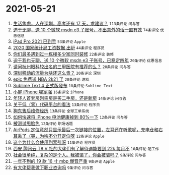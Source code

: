 # 2021-05-21

1. [生活焦虑，人在深圳，高考还有 17 天，求建议？](https://www.v2ex.com/t/778291) `113条评论` `问与答`
1. [迫于无聊，送 10 个微软 msdn e3 子账号，不出意外的话一直有效](https://www.v2ex.com/t/778274) `74条评论` `优惠信息`
1. [iPad Pro 2021 已到手](https://www.v2ex.com/t/778271) `53条评论` `Apple`
1. [2020 国家统计局工资数据 出炉](https://www.v2ex.com/t/778270) `44条评论` `程序员`
1. [你们最多遇到过一栋楼多少家同时装修](https://www.v2ex.com/t/778269) `22条评论` `装修`
1. [迫于我也无聊，送 10 个微软 msdn e3 子账号，已稳定四年](https://www.v2ex.com/t/778305) `20条评论` `优惠信息`
1. [请问杭州眼科较出名的三甲医院有推荐的么？](https://www.v2ex.com/t/778284) `20条评论` `问与答`
1. [深圳移动的流量为啥还这么贵？](https://www.v2ex.com/t/778265) `20条评论` `深圳`
1. [epic 免费送 NBA 2k21 了](https://www.v2ex.com/t/778264) `20条评论` `游戏`
1. [Sublime Text 4 正式版發布](https://www.v2ex.com/t/778336) `18条评论` `Sublime Text`
1. [小屏 iPhone 哪家强](https://www.v2ex.com/t/778353) `16条评论` `iPhone`
1. [年轻人首套房刚需房是买二手房，还是新房](https://www.v2ex.com/t/778279) `14条评论` `问与答`
1. [关于低（零）代码平台的看法](https://www.v2ex.com/t/778356) `13条评论` `程序员`
1. [狗东售后维修经历](https://www.v2ex.com/t/778343) `13条评论` `全球工单系统`
1. [如何快速将 iPhone 电池健康掉到 80%一下](https://www.v2ex.com/t/778359) `12条评论` `问与答`
1. [被测试甩脸色](https://www.v2ex.com/t/778309) `12条评论` `职场话题`
1. [AirPods 定位竟然只显示最后一次链接的位置，左耳还在听歌呢，充电仓和右耳丢了（哭，为啥不分开定位呀](https://www.v2ex.com/t/778277) `12条评论` `Apple`
1. [这个为什么会使用到索引呀](https://www.v2ex.com/t/778366) `11条评论` `程序员`
1. [西安 腾讯云 T8 V 社的大佬们有了解待遇能要到 22k 每月不](https://www.v2ex.com/t/778289) `10条评论` `酷工作`
1. [社会很单纯，复杂的是个人。我被骗了，你会被骗吗？](https://www.v2ex.com/t/778362) `9条评论` `问与答`
1. [一年不到的 19 款 16 寸 mbp 爆音严重](https://www.v2ex.com/t/778334) `9条评论` `Apple`
1. [有大佬帮我做下职业咨询吗](https://www.v2ex.com/t/778319) `9条评论` `问与答`
